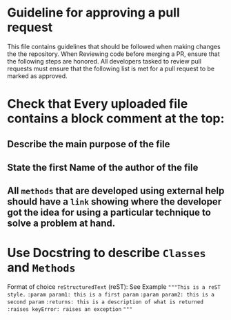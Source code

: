 # Guideline for approving a pull request
This file contains guidelines that should be followed when making changes the the repository.
When Reviewing code before merging a PR, ensure that the following steps are honored.
All developers tasked to review pull requests must ensure that the following list is met for a pull request to be marked as approved.

# Check that Every uploaded file contains a block comment at the top:
## Describe the main purpose of the file
## State the first Name of the author of the file
## All `methods` that are developed using external help should have a `link` showing where the developer got the idea for using a particular technique to solve a problem at hand.

# Use Docstring to describe `Classes` and `Methods`
Format of choice `reStructuredText` (reST): See Example
`"""This is a reST style.`
`:param param1: this is a first param`
`:param param2: this is a second param`
`:returns: this is a description of what is returned`
`:raises keyError: raises an exception`
`"""`